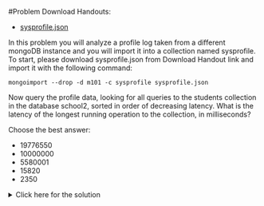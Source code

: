 #Problem
Download Handouts:
 - <a href="https://university.mongodb.com/static/MongoDB_2017_M101J_January/handouts/sysprofile.acfbb9617420.json">sysprofile.json</a>

In this problem you will analyze a profile log taken from a different mongoDB instance and you will import it into a collection named sysprofile. To start, please download sysprofile.json from Download Handout link and import it with the following command:

    mongoimport --drop -d m101 -c sysprofile sysprofile.json

Now query the profile data, looking for all queries to the students collection in the database school2, sorted in order of decreasing latency. What is the latency of the longest running operation to the collection, in milliseconds?

Choose the best answer:
 - 19776550
 - 10000000
 - 5580001
 - 15820
 - 2350

<details>
  <summary>Click here for the solution</summary>
  - 15820
</details>